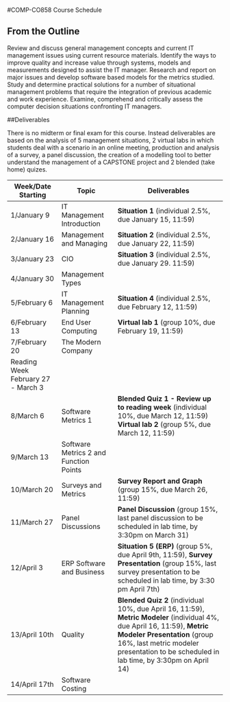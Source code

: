#COMP-CO858 Course Schedule

## From the Outline

Review and discuss general management concepts and current IT management issues using current resource materials. Identify the ways to improve quality and increase value through systems, models and measurements designed to assist the IT manager. Research and report on major issues and develop software based models for the metrics studied. Study and determine practical solutions for a number of situational management problems that require the integration of previous academic and work experience. Examine, comprehend and critically assess the computer decision situations confronting IT managers.

##Deliverables

There is no midterm or final exam for this course. Instead deliverables are based on the analysis of 5 management situations, 2 virtual labs in which students deal with a scenario in an online meeting, production and analysis of a survey, a panel discussion, the creation of a modelling tool to better understand the management of a CAPSTONE project and 2 blended (take home) quizes.

|Week/Date Starting|Topic|Deliverables|
|----|---|---
|1/January 9|IT Management Introduction|**Situation 1** (individual 2.5%, due January 15, 11:59)|
|2/January 16|Management and Managing|**Situation 2** (individual 2.5%, due January 22, 11:59)|
|3/January 23|CIO|**Situation 3** (individual 2.5%, due January 29. 11:59)|
|4/January 30|Management Types||
|5/February 6|IT Management Planning|**Situation 4** (individual 2.5%, due February 12, 11:59)|
|6/February 13|End User Computing|**Virtual lab 1** (group 10%, due February 19, 11:59)|
|7/February 20|The Modern Company||
|Reading Week February 27 - March 3|||
|8/March 6|Software Metrics 1|**Blended Quiz 1 - Review up to reading week** (individual 10%, due March 12, 11:59) **Virtual lab 2** (group 5%, due March 12, 11:59)|
|9/March 13|Software Metrics 2 and Function Points||
|10/March 20|Surveys and Metrics|**Survey Report and Graph** (group 15%, due March 26, 11:59)|
|11/March 27|Panel Discussions|**Panel Discussion** (group 15%, last panel discussion to be scheduled in lab time, by 3:30pm on March 31)|
|12/April 3|ERP Software and Business|**Situation 5 (ERP)** (group 5%, due April 9th, 11:59), **Survey Presentation** (group 15%, last survey presentation to be scheduled in lab time, by  3:30 pm April 7th)|
|13/April 10th|Quality|**Blended Quiz 2** (individual 10%, due April 16, 11:59), **Metric Modeler** (individual 4%, due April 16, 11:59), **Metric Modeler Presentation** (group 16%, last metric modeler presentation to be scheduled in lab time, by 3:30pm on April 14)|
|14/April 17th|Software Costing||

